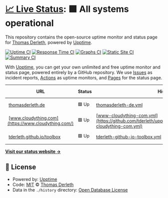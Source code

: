 # [📈 Live Status](https://tderleth.github.io/upptime): <!--live status--> **🟩 All systems operational**

This repository contains the open-source uptime monitor and status page for [Thomas Derleth](https://thomasderleth.de/), powered by [Upptime](https://github.com/upptime/upptime).

[![Uptime CI](https://github.com/tderleth/upptime/workflows/Uptime%20CI/badge.svg)](https://github.com/tderleth/upptime/actions?query=workflow%3A%22Uptime+CI%22)
[![Response Time CI](https://github.com/tderleth/upptime/workflows/Response%20Time%20CI/badge.svg)](https://github.com/tderleth/upptime/actions?query=workflow%3A%22Response+Time+CI%22)
[![Graphs CI](https://github.com/tderleth/upptime/workflows/Graphs%20CI/badge.svg)](https://github.com/tderleth/upptime/actions?query=workflow%3A%22Graphs+CI%22)
[![Static Site CI](https://github.com/tderleth/upptime/workflows/Static%20Site%20CI/badge.svg)](https://github.com/tderleth/upptime/actions?query=workflow%3A%22Static+Site+CI%22)
[![Summary CI](https://github.com/tderleth/upptime/workflows/Summary%20CI/badge.svg)](https://github.com/tderleth/upptime/actions?query=workflow%3A%22Summary+CI%22)

With [Upptime](https://upptime.js.org), you can get your own unlimited and free uptime monitor and status page, powered entirely by a GitHub repository. We use [Issues](https://github.com/tderleth/upptime/issues) as incident reports, [Actions](https://github.com/tderleth/upptime/actions) as uptime monitors, and [Pages](https://tderleth.github.io/upptime) for the status page.

<!--start: status pages-->
<!-- This summary is generated by Upptime (https://github.com/upptime/upptime) -->
<!-- Do not edit this manually, your changes will be overwritten -->
<!-- prettier-ignore -->
| URL | Status | History | Response Time | Uptime |
| --- | ------ | ------- | ------------- | ------ |
| <img alt="" src="https://thomasderleth.de/favicon.ico" height="13"> [thomasderleth.de](https://thomasderleth.de/) | 🟩 Up | [thomasderleth-de.yml](https://github.com/tderleth/upptime/commits/HEAD/history/thomasderleth-de.yml) | <details><summary><img alt="Response time graph" src="./graphs/thomasderleth-de/response-time-week.png" height="20"> 275ms</summary><br><a href="https://tderleth.github.io/upptime/history/thomasderleth-de"><img alt="Response time 420" src="https://img.shields.io/endpoint?url=https%3A%2F%2Fraw.githubusercontent.com%2Ftderleth%2Fupptime%2FHEAD%2Fapi%2Fthomasderleth-de%2Fresponse-time.json"></a><br><a href="https://tderleth.github.io/upptime/history/thomasderleth-de"><img alt="24-hour response time 245" src="https://img.shields.io/endpoint?url=https%3A%2F%2Fraw.githubusercontent.com%2Ftderleth%2Fupptime%2FHEAD%2Fapi%2Fthomasderleth-de%2Fresponse-time-day.json"></a><br><a href="https://tderleth.github.io/upptime/history/thomasderleth-de"><img alt="7-day response time 275" src="https://img.shields.io/endpoint?url=https%3A%2F%2Fraw.githubusercontent.com%2Ftderleth%2Fupptime%2FHEAD%2Fapi%2Fthomasderleth-de%2Fresponse-time-week.json"></a><br><a href="https://tderleth.github.io/upptime/history/thomasderleth-de"><img alt="30-day response time 909" src="https://img.shields.io/endpoint?url=https%3A%2F%2Fraw.githubusercontent.com%2Ftderleth%2Fupptime%2FHEAD%2Fapi%2Fthomasderleth-de%2Fresponse-time-month.json"></a><br><a href="https://tderleth.github.io/upptime/history/thomasderleth-de"><img alt="1-year response time 420" src="https://img.shields.io/endpoint?url=https%3A%2F%2Fraw.githubusercontent.com%2Ftderleth%2Fupptime%2FHEAD%2Fapi%2Fthomasderleth-de%2Fresponse-time-year.json"></a></details> | <details><summary><a href="https://tderleth.github.io/upptime/history/thomasderleth-de">100.00%</a></summary><a href="https://tderleth.github.io/upptime/history/thomasderleth-de"><img alt="All-time uptime 99.98%" src="https://img.shields.io/endpoint?url=https%3A%2F%2Fraw.githubusercontent.com%2Ftderleth%2Fupptime%2FHEAD%2Fapi%2Fthomasderleth-de%2Fuptime.json"></a><br><a href="https://tderleth.github.io/upptime/history/thomasderleth-de"><img alt="24-hour uptime 100.00%" src="https://img.shields.io/endpoint?url=https%3A%2F%2Fraw.githubusercontent.com%2Ftderleth%2Fupptime%2FHEAD%2Fapi%2Fthomasderleth-de%2Fuptime-day.json"></a><br><a href="https://tderleth.github.io/upptime/history/thomasderleth-de"><img alt="7-day uptime 100.00%" src="https://img.shields.io/endpoint?url=https%3A%2F%2Fraw.githubusercontent.com%2Ftderleth%2Fupptime%2FHEAD%2Fapi%2Fthomasderleth-de%2Fuptime-week.json"></a><br><a href="https://tderleth.github.io/upptime/history/thomasderleth-de"><img alt="30-day uptime 100.00%" src="https://img.shields.io/endpoint?url=https%3A%2F%2Fraw.githubusercontent.com%2Ftderleth%2Fupptime%2FHEAD%2Fapi%2Fthomasderleth-de%2Fuptime-month.json"></a><br><a href="https://tderleth.github.io/upptime/history/thomasderleth-de"><img alt="1-year uptime 99.98%" src="https://img.shields.io/endpoint?url=https%3A%2F%2Fraw.githubusercontent.com%2Ftderleth%2Fupptime%2FHEAD%2Fapi%2Fthomasderleth-de%2Fuptime-year.json"></a></details>
| <img alt="" src="https://www.cloudything.com/favicon.ico" height="13"> [www.cloudything.com](https://www.cloudything.com/) | 🟩 Up | [www-cloudything-com.yml](https://github.com/tderleth/upptime/commits/HEAD/history/www-cloudything-com.yml) | <details><summary><img alt="Response time graph" src="./graphs/www-cloudything-com/response-time-week.png" height="20"> 136ms</summary><br><a href="https://tderleth.github.io/upptime/history/www-cloudything-com"><img alt="Response time 405" src="https://img.shields.io/endpoint?url=https%3A%2F%2Fraw.githubusercontent.com%2Ftderleth%2Fupptime%2FHEAD%2Fapi%2Fwww-cloudything-com%2Fresponse-time.json"></a><br><a href="https://tderleth.github.io/upptime/history/www-cloudything-com"><img alt="24-hour response time 108" src="https://img.shields.io/endpoint?url=https%3A%2F%2Fraw.githubusercontent.com%2Ftderleth%2Fupptime%2FHEAD%2Fapi%2Fwww-cloudything-com%2Fresponse-time-day.json"></a><br><a href="https://tderleth.github.io/upptime/history/www-cloudything-com"><img alt="7-day response time 136" src="https://img.shields.io/endpoint?url=https%3A%2F%2Fraw.githubusercontent.com%2Ftderleth%2Fupptime%2FHEAD%2Fapi%2Fwww-cloudything-com%2Fresponse-time-week.json"></a><br><a href="https://tderleth.github.io/upptime/history/www-cloudything-com"><img alt="30-day response time 857" src="https://img.shields.io/endpoint?url=https%3A%2F%2Fraw.githubusercontent.com%2Ftderleth%2Fupptime%2FHEAD%2Fapi%2Fwww-cloudything-com%2Fresponse-time-month.json"></a><br><a href="https://tderleth.github.io/upptime/history/www-cloudything-com"><img alt="1-year response time 405" src="https://img.shields.io/endpoint?url=https%3A%2F%2Fraw.githubusercontent.com%2Ftderleth%2Fupptime%2FHEAD%2Fapi%2Fwww-cloudything-com%2Fresponse-time-year.json"></a></details> | <details><summary><a href="https://tderleth.github.io/upptime/history/www-cloudything-com">100.00%</a></summary><a href="https://tderleth.github.io/upptime/history/www-cloudything-com"><img alt="All-time uptime 99.97%" src="https://img.shields.io/endpoint?url=https%3A%2F%2Fraw.githubusercontent.com%2Ftderleth%2Fupptime%2FHEAD%2Fapi%2Fwww-cloudything-com%2Fuptime.json"></a><br><a href="https://tderleth.github.io/upptime/history/www-cloudything-com"><img alt="24-hour uptime 100.00%" src="https://img.shields.io/endpoint?url=https%3A%2F%2Fraw.githubusercontent.com%2Ftderleth%2Fupptime%2FHEAD%2Fapi%2Fwww-cloudything-com%2Fuptime-day.json"></a><br><a href="https://tderleth.github.io/upptime/history/www-cloudything-com"><img alt="7-day uptime 100.00%" src="https://img.shields.io/endpoint?url=https%3A%2F%2Fraw.githubusercontent.com%2Ftderleth%2Fupptime%2FHEAD%2Fapi%2Fwww-cloudything-com%2Fuptime-week.json"></a><br><a href="https://tderleth.github.io/upptime/history/www-cloudything-com"><img alt="30-day uptime 100.00%" src="https://img.shields.io/endpoint?url=https%3A%2F%2Fraw.githubusercontent.com%2Ftderleth%2Fupptime%2FHEAD%2Fapi%2Fwww-cloudything-com%2Fuptime-month.json"></a><br><a href="https://tderleth.github.io/upptime/history/www-cloudything-com"><img alt="1-year uptime 99.97%" src="https://img.shields.io/endpoint?url=https%3A%2F%2Fraw.githubusercontent.com%2Ftderleth%2Fupptime%2FHEAD%2Fapi%2Fwww-cloudything-com%2Fuptime-year.json"></a></details>
| <img alt="" src="https://icons.duckduckgo.com/ip3/tderleth.github.io.ico" height="13"> [tderleth.github.io/toolbox](https://tderleth.github.io/toolbox/) | 🟩 Up | [tderleth-github-io-toolbox.yml](https://github.com/tderleth/upptime/commits/HEAD/history/tderleth-github-io-toolbox.yml) | <details><summary><img alt="Response time graph" src="./graphs/tderleth-github-io-toolbox/response-time-week.png" height="20"> 94ms</summary><br><a href="https://tderleth.github.io/upptime/history/tderleth-github-io-toolbox"><img alt="Response time 85" src="https://img.shields.io/endpoint?url=https%3A%2F%2Fraw.githubusercontent.com%2Ftderleth%2Fupptime%2FHEAD%2Fapi%2Ftderleth-github-io-toolbox%2Fresponse-time.json"></a><br><a href="https://tderleth.github.io/upptime/history/tderleth-github-io-toolbox"><img alt="24-hour response time 70" src="https://img.shields.io/endpoint?url=https%3A%2F%2Fraw.githubusercontent.com%2Ftderleth%2Fupptime%2FHEAD%2Fapi%2Ftderleth-github-io-toolbox%2Fresponse-time-day.json"></a><br><a href="https://tderleth.github.io/upptime/history/tderleth-github-io-toolbox"><img alt="7-day response time 94" src="https://img.shields.io/endpoint?url=https%3A%2F%2Fraw.githubusercontent.com%2Ftderleth%2Fupptime%2FHEAD%2Fapi%2Ftderleth-github-io-toolbox%2Fresponse-time-week.json"></a><br><a href="https://tderleth.github.io/upptime/history/tderleth-github-io-toolbox"><img alt="30-day response time 98" src="https://img.shields.io/endpoint?url=https%3A%2F%2Fraw.githubusercontent.com%2Ftderleth%2Fupptime%2FHEAD%2Fapi%2Ftderleth-github-io-toolbox%2Fresponse-time-month.json"></a><br><a href="https://tderleth.github.io/upptime/history/tderleth-github-io-toolbox"><img alt="1-year response time 85" src="https://img.shields.io/endpoint?url=https%3A%2F%2Fraw.githubusercontent.com%2Ftderleth%2Fupptime%2FHEAD%2Fapi%2Ftderleth-github-io-toolbox%2Fresponse-time-year.json"></a></details> | <details><summary><a href="https://tderleth.github.io/upptime/history/tderleth-github-io-toolbox">100.00%</a></summary><a href="https://tderleth.github.io/upptime/history/tderleth-github-io-toolbox"><img alt="All-time uptime 100.00%" src="https://img.shields.io/endpoint?url=https%3A%2F%2Fraw.githubusercontent.com%2Ftderleth%2Fupptime%2FHEAD%2Fapi%2Ftderleth-github-io-toolbox%2Fuptime.json"></a><br><a href="https://tderleth.github.io/upptime/history/tderleth-github-io-toolbox"><img alt="24-hour uptime 100.00%" src="https://img.shields.io/endpoint?url=https%3A%2F%2Fraw.githubusercontent.com%2Ftderleth%2Fupptime%2FHEAD%2Fapi%2Ftderleth-github-io-toolbox%2Fuptime-day.json"></a><br><a href="https://tderleth.github.io/upptime/history/tderleth-github-io-toolbox"><img alt="7-day uptime 100.00%" src="https://img.shields.io/endpoint?url=https%3A%2F%2Fraw.githubusercontent.com%2Ftderleth%2Fupptime%2FHEAD%2Fapi%2Ftderleth-github-io-toolbox%2Fuptime-week.json"></a><br><a href="https://tderleth.github.io/upptime/history/tderleth-github-io-toolbox"><img alt="30-day uptime 100.00%" src="https://img.shields.io/endpoint?url=https%3A%2F%2Fraw.githubusercontent.com%2Ftderleth%2Fupptime%2FHEAD%2Fapi%2Ftderleth-github-io-toolbox%2Fuptime-month.json"></a><br><a href="https://tderleth.github.io/upptime/history/tderleth-github-io-toolbox"><img alt="1-year uptime 100.00%" src="https://img.shields.io/endpoint?url=https%3A%2F%2Fraw.githubusercontent.com%2Ftderleth%2Fupptime%2FHEAD%2Fapi%2Ftderleth-github-io-toolbox%2Fuptime-year.json"></a></details>

<!--end: status pages-->

[**Visit our status website →**](https://tderleth.github.io/upptime)

## 📄 License

- Powered by: [Upptime](https://github.com/upptime/upptime)
- Code: [MIT](./LICENSE) © [Thomas Derleth](https://thomasderleth.de/)
- Data in the `./history` directory: [Open Database License](https://opendatacommons.org/licenses/odbl/1-0/)
